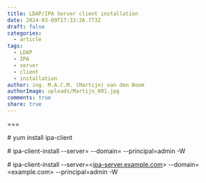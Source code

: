 ```yaml
---
title: LDAP/IPA Server client installation
date: 2024-03-09T17:33:26.773Z
draft: false
categories:
  - article
tags:
  - LDAP
  - IPA
  - server
  - client
  - installation
author: ing. M.A.C.M. (Martijn) van den Boom
authorImage: uploads/Martijn_001.jpg
comments: true
share: true
---
```

\===

\# yum install ipa-client

\# ipa-client-install --server=<FQDN> --domain=<NETWORK> --principal=admin -W

\# ipa-client-install --server=<[ipa-server.example.com](http://ipa-server.example.com)> --domain=<example.com> --principal=admin -W